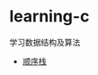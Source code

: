 # learning-c
学习数据结构及算法

- [顺序栈](https://github.com/her-cat/learning-datastructure-algorithm/blob/master/SeqStack.c)